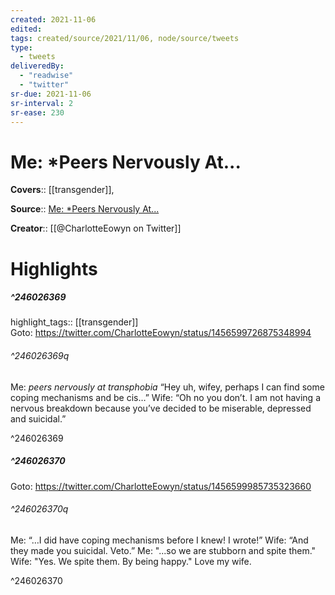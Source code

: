 ```yaml
---
created: 2021-11-06
edited:
tags: created/source/2021/11/06, node/source/tweets
type: 
  - tweets
deliveredBy: 
  - "readwise"
  - "twitter"
sr-due: 2021-11-06
sr-interval: 2
sr-ease: 230
---
```

# Me: *Peers Nervously At...

**Covers**:: [[transgender]], 

**Source**:: [Me: *Peers Nervously At...](https://twitter.com/CharlotteEowyn/status/1456599726875348994)

**Creator**:: [[@CharlotteEowyn on Twitter]]

# Highlights
##### ^246026369

highlight_tags:: [[transgender]]   
Goto: https://twitter.com/CharlotteEowyn/status/1456599726875348994  

###### ^246026369q

Me: *peers nervously at transphobia*
“Hey uh, wifey, perhaps I can find some coping mechanisms and be cis…”
Wife: “Oh no you don’t. I am not having a nervous breakdown because you’ve decided to be miserable, depressed and suicidal.” 

^246026369

##### ^246026370


Goto: https://twitter.com/CharlotteEowyn/status/1456599985735323660  

###### ^246026370q

Me: “…I did have coping mechanisms before I knew! I wrote!”
Wife: “And they made you suicidal. Veto.”
Me: "...so we are stubborn and spite them."
Wife: "Yes. We spite them. By being happy."
Love my wife. 

^246026370

